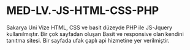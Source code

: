 # MED-LV.-JS-HTML-CSS-PHP
Sakarya Uni Vize
HTML, CSS ve basit düzeyde PHP ile JS-Jquery kullanılmıştır. Bir çok sayfadan oluşan Basit ve responsive olan  kendini tanıtma sitesi. Bir sayfada ufak çaplı api hizmetine yer verilmiştir.
